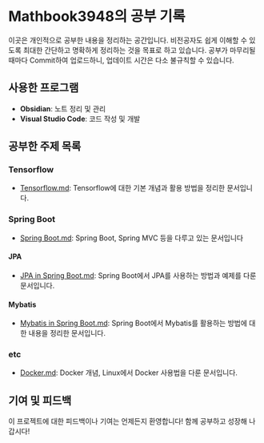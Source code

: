 # Mathbook3948의 공부 기록

이곳은 개인적으로 공부한 내용을 정리하는 공간입니다. 비전공자도 쉽게 이해할 수 있도록 최대한 간단하고 명확하게 정리하는 것을 목표로 하고 있습니다. 공부가 마무리될 때마다 Commit하여 업로드하니, 업데이트 시간은 다소 불규칙할 수 있습니다.

## 사용한 프로그램
- **Obsidian**: 노트 정리 및 관리
- **Visual Studio Code**: 코드 작성 및 개발

## 공부한 주제 목록
### Tensorflow
- [Tensorflow.md](https://github.com/mathbook3948/Study_History/blob/69fe635fd0208e2e62ad1346f3027827d6967b04/Tensorflow/Tensorflow.md): Tensorflow에 대한 기본 개념과 활용 방법을 정리한 문서입니다.
### Spring Boot
- [Spring Boot.md](https://github.com/mathbook3948/Study_History/blob/69fe635fd0208e2e62ad1346f3027827d6967b04/Spring%20Boot/Spring%20Boot.md): Spring Boot, Spring MVC 등을 다루고 있는 문서입니다
#### JPA
- [JPA in Spring Boot.md](https://github.com/mathbook3948/Study_History/blob/69fe635fd0208e2e62ad1346f3027827d6967b04/Spring%20Boot/JPA/JPA%20in%20Spring%20Boot.md): Spring Boot에서 JPA를 사용하는 방법과 예제를 다룬 문서입니다.
#### Mybatis
- [Mybatis in Spring Boot.md](https://github.com/mathbook3948/Study_History/blob/69fe635fd0208e2e62ad1346f3027827d6967b04/Spring%20Boot/Mybatis/Mybatis%20in%20Spring%20Boot.md): Spring Boot에서 Mybatis를 활용하는 방법에 대한 내용을 정리한 문서입니다.
### etc
- [Docker.md](etc/Docker.md): Docker 개념, Linux에서 Docker 사용법을 다룬 문서입니다.

## 기여 및 피드백
이 프로젝트에 대한 피드백이나 기여는 언제든지 환영합니다! 함께 공부하고 성장해 나갑시다!
